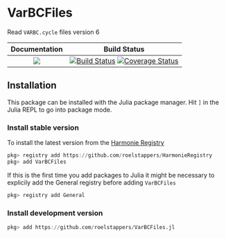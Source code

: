 

# VarBCFiles

Read `VARBC.cycle` files version 6


| **Documentation**                    | **Build Status**                              |
|:------------------------------------:|:---------------------------------------------:|
| [![](https://img.shields.io/badge/docs-dev-blue.svg)](https://roelstappers.github.io/VarBCFiles.jl/dev) | [![Build Status](https://travis-ci.com/roelstappers/VarBCFiles.jl.svg?branch=master)](https://travis-ci.com/roelstappers/VarBCFiles.jl) [![Coverage Status](https://coveralls.io/repos/github/roelstappers/VarBCFiles.jl/badge.svg?branch=master)](https://coveralls.io/github/roelstappers/VarBCFiles.jl?branch=master)


## Installation 

This package can be installed with the Julia package manager. Hit `]` in the Julia REPL to go into package mode. 


### Install stable version  

To install the latest version from the [Harmonie Registry](https://github.com/roelstappers/HarmonieRegistry)  

```julia
pkg> registry add https://github.com/roelstappers/HarmonieRegistry
pkg> add VarBCFiles
```

If this is the first time you add packages to Julia it might be necessary to explicily add the General registry before adding `VarBCFiles` 
```julia
pkg> registry add General
```


### Install development version


```julia
pkg> add https://github.com/roelstappers/VarBCFiles.jl
```
